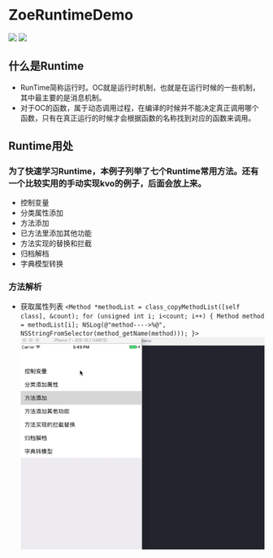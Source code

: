 # ZoeRuntimeDemo
[![](https://img.shields.io/badge/Title-ZoeRuntime-FF7F00.svg)](https://github.com/zzzzzzzzzzzzzoe)
[![](https://img.shields.io/badge/author-zoe-000000.svg)](https://github.com/zzzzzzzzzzzzzoe)

## 什么是Runtime
- RunTime简称运行时。OC就是运行时机制，也就是在运行时候的一些机制，其中最主要的是消息机制。
- 对于OC的函数，属于动态调用过程，在编译的时候并不能决定真正调用哪个函数，只有在真正运行的时候才会根据函数的名称找到对应的函数来调用。

## Runtime用处
### 为了快速学习Runtime，本例子列举了七个Runtime常用方法。还有一个比较实用的手动实现kvo的例子，后面会放上来。
- 控制变量
- 分类属性添加
- 方法添加
- 已方法里添加其他功能
- 方法实现的替换和拦截
- 归档解档
- 字典模型转换


### 方法解析
- 获取属性列表
 `<Method *methodList = class_copyMethodList([self class], &count);
 for (unsigned int i; i<count; i++) {
     Method method = methodList[i];
     NSLog(@"method---->%@", NSStringFromSelector(method_getName(method)));
 }>`
![](https://github.com/zzzzzzzzzzzzzoe/ZoeRuntimeDemo/blob/master/gifFile/runtime.gif)
